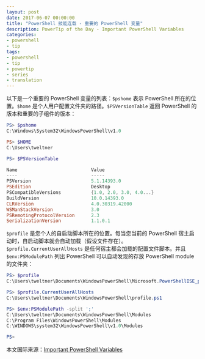 ```yaml
---
layout: post
date: 2017-06-07 00:00:00
title: "PowerShell 技能连载 - 重要的 PowerShell 变量"
description: PowerTip of the Day - Important PowerShell Variables
categories:
- powershell
- tip
tags:
- powershell
- tip
- powertip
- series
- translation
---
```

以下是一个重要的 PowerShell 变量的列表：`$pshome` 表示 PowerShell 所在的位置。`$home` 是个人用户配置文件夹的路径。`$PSVersionTable` 返回 PowerShell 的版本和重要的子组件的版本：

```powershell
PS> $pshome
C:\Windows\System32\WindowsPowerShell\v1.0

PS> $HOME
C:\Users\tweltner

PS> $PSVersionTable

Name                           Value
----                           -----
PSVersion                      5.1.14393.0
PSEdition                      Desktop
PSCompatibleVersions           {1.0, 2.0, 3.0, 4.0...}
BuildVersion                   10.0.14393.0
CLRVersion                     4.0.30319.42000
WSManStackVersion              3.0
PSRemotingProtocolVersion      2.3
SerializationVersion           1.1.0.1
```

`$profile` 是您个人的自启动脚本所在的位置。每当您当前的 PowerShell 宿主启动时，自启动脚本就会自动加载（假设文件存在）。`$profile.CurrentUserAllHosts` 是任何宿主都会加载的配置文件脚本。并且 `$env:PSModulePath` 列出 PowerShell 可以自动发现的存放 PowerShell module 的文件夹：

```powershell
PS> $profile
C:\Users\tweltner\Documents\WindowsPowerShell\Microsoft.PowerShellISE_profile.ps1

PS> $profile.CurrentUserAllHosts
C:\Users\tweltner\Documents\WindowsPowerShell\profile.ps1

PS> $env:PSModulePath -split ';'
C:\Users\tweltner\Documents\WindowsPowerShell\Modules
C:\Program Files\WindowsPowerShell\Modules
C:\WINDOWS\system32\WindowsPowerShell\v1.0\Modules

PS>
```

<!--more-->
本文国际来源：[Important PowerShell Variables](http://community.idera.com/powershell/powertips/b/tips/posts/important-powershell-variables)
